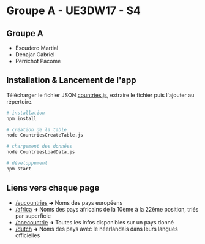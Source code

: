 # Groupe A - UE3DW17 - S4

## Groupe A
- Escudero Martial
- Denajar Gabriel
- Perrichot Pacome

## Installation & Lancement de l'app

Télécharger le fichier JSON [countries.js](https://raw.githubusercontent.com/mledoze/countries/master/countries.json), extraire le fichier puis l'ajouter au répertoire.

```bash
# installation
npm install

# création de la table
node CountriesCreateTable.js

# chargement des données
node CountriesLoadData.js

# développement
npm start
```

## Liens vers chaque page
- [/eucountries](http://localhost:3000/eucountries) ➜ Noms des pays européens
- [/africa](http://localhost:3000/africa) ➜ Noms des pays africains de la 10ème à la 22ème position, triés par superficie
- [/onecountrie](http://localhost:3000/onecountrie) ➜ Toutes les infos disponibles sur un pays donné
- [/dutch](http://localhost:3000/dutch) ➜ Noms des pays avec le néerlandais dans leurs langues officielles